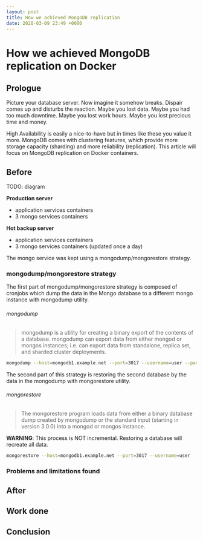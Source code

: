```yaml
---
layout: post
title: How we achieved MongoDB replication
date: 2020-03-09 23:49 +0000
---
```

# How we achieved MongoDB replication on Docker

## Prologue
Picture your database server. Now imagine it somehow breaks. Dispair comes up and disturbs the reaction.
Maybe you lost data. Maybe you had too much downtime. Maybe you lost work hours. Maybe you lost precious time and money.

High Availability is easily a nice-to-have but in times like these you value it more.
MongoDB comes with clustering features, which provide more storage capacity (sharding) and more reliability (replication). This article will focus on MongoDB replication on Docker containers.

## Before
TODO: diagram

**Production server**
- application services containers
- 3 mongo services containers

**Hot backup server**
- application services containers
- 3 mongo services containers (updated once a day)

The mongo service was kept using a mongodump/mongorestore strategy.

### mongodump/mongorestore strategy

The first part of mongodump/mongorestore strategy is composed of cronjobs which dump the data in the Mongo database to a different mongo instance with mongodump utility.

###### mongodump
> mongodump is a utility for creating a binary export of the contents of a database. mongodump can export data from either mongod or mongos instances; i.e. can export data from standalone, replica set, and sharded cluster deployments.

```bash
mongodump --host=mongodb1.example.net --port=3017 --username=user --password="pass" --out=/opt/backup/mongodump-2013-10-24
```

The second part of this strategy is restoring the second database by the data in the mongodump with mongorestore utility.

###### mongorestore
> The mongorestore program loads data from either a binary database dump created by mongodump or the standard input (starting in version 3.0.0) into a mongod or mongos instance.

**WARNING**: This process is NOT incremental. Restoring a database will recreate all data.

```bash
mongorestore --host=mongodb1.example.net --port=3017 --username=user  --authenticationDatabase=admin /opt/backup/mongodump-2013-10-24
```

### Problems and limitations found

## After


## Work done


## Conclusion
